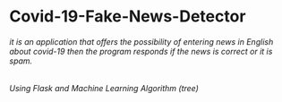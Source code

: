 # Covid-19-Fake-News-Detector

###### it is an application that offers the possibility of entering news in English about covid-19 then the program responds if the news is correct or it is spam.

###### Using Flask and Machine Learning Algorithm (tree)
